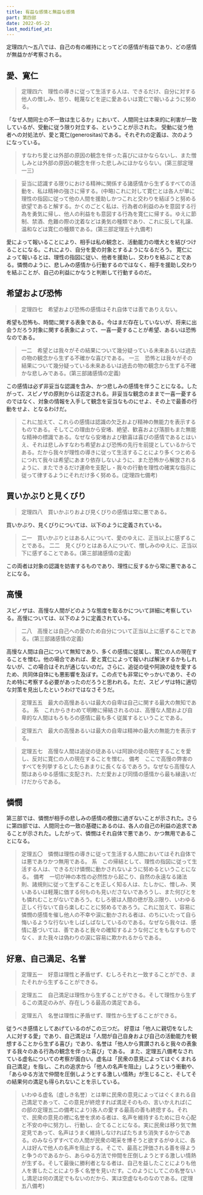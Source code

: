 ```yaml
---
title: 有益な感情と無益な感情
part: 第四部
date: 2022-05-22
last_modified_at: 
---
```


定理四六～五八では、自己の有の維持にとってどの感情が有益であり、どの感情が無益かが考察される。

## 愛、寛仁

>定理四六　理性の導きに従って生活する人は、できるだけ、自分に対する他人の憎しみ、怒り、軽蔑などを逆に愛あるいは寛仁で報いるように努める。

「なぜ人間同士の不一致は生じるか」において、人間同士は本来的に利害が一致しているが、受動に従う限り対立する、ということが示された。
受動に従う他者への対処法が、愛と寛仁(generositas)である。それぞれの定義は、次のようになっている。

>すなわち愛とは外部の原因の観念を伴った喜びにほかならないし、また憎しみとは外部の原因の観念を伴った悲しみにほかならない。(第三部定理一三)

>妥当に認識する限りにおける精神に関係する諸感情から生ずるすべての活動を、私は精神の強さに帰する。(中略)これに対して寛仁とは各人が単に理性の指図に従って他の人間を援助しかつこれと交わりを結ぼうと努める欲望であると解する。かくのごとく私は、行為者の利益のみを意図する行為を勇気に帰し、他人の利益をも意図する行為を寛仁に帰する。ゆえに節制、禁酒、危難の際の沈着などは勇気の種類であり、これに反して礼譲、温和などは寛仁の種類である。(第三部定理五十九備考)

愛によって報いることにより、相手は私の観念と、活動能力の増大とを結びつけることになる。これにより、自分を愛の対象とするようになるだろう。
寛仁によって報いるとは、理性の指図に従い、他者を援助し、交わりを結ぶことである。憐憫のように、悲しみの感情から行動するのではなく、相手を援助し交わりを結ぶことが、自己の利益にかなうと判断して行動するのだ。

## 希望および恐怖

>定理四七　希望および恐怖の感情はそれ自体では善でありえない。

希望も恐怖も、時間に関する表象である。今はまだ存在していないが、将来に出会うだろう対象に関する表象によって、一喜一憂することが希望、あるいは恐怖なのである。

>一二　希望とは我々がその結果について幾分疑っている未来あるいは過去の物の観念から生ずる不確かな喜びである。
>一三　恐怖とは我々がその結果について幾分疑っている未来あるいは過去の物の観念から生ずる不確かな悲しみである。(第三部諸感情の定義)

この感情は必ず非妥当な認識を含み、かつ悲しみの感情を伴うことになる。したがって、スピノザの原則からは否定される。非妥当な観念のままで一喜一憂するのではなく、対象の情報を入手して観念を妥当なものにせよ、その上で最善の行動をせよ、となるわけだ。

>これに加えて、これらの感情は認識の欠乏および精神の無能力を表示するものである。そしてこの理由から安堵、絶望、歓喜および落胆もまた無能な精神の標識である。なぜなら安堵および歓喜は喜びの感情であるとはいえ、それは悲しみすなわち希望および恐怖の先行を前提としているからである。だから我々が理性の導きに従って生活することにより多くつとめるにつれて我々は希望にあまり依存しないように、また恐怖から解放されるように、またできるだけ運命を支配し・我々の行動を理性の確実な指示に従って律するようにそれだけ多く努める。(定理四七備考)

## 買いかぶりと見くびり

>定理四八　買いかぶりおよび見くびりの感情は常に悪である。

買いかぶり、見くびりについては、以下のように定義されている。

>二一　買いかぶりとはある人について、愛のゆえに、正当以上に感ずることである。
>二二　見くびりとはある人について、憎しみのゆえに、正当以下に感ずることである。(第三部諸感情の定義)

この両者は対象の認識を妨害するものであり、理性に反するから常に悪であることになる。

## 高慢

スピノザは、高慢な人間がどのような態度を取るかについて詳細に考察している。高慢については、以下のように定義されている。

>二八　高慢とは自己への愛のため自分について正当以上に感ずることである。(第三部諸感情の定義)

高慢な人間は自己について無知であり、多くの感情に従属し、寛仁の人の現在することを憎む。他の場合であれば、愛と寛仁によって報いれば解決するかもしれないが、この場合はそれが通じないのだ。さらに、追従の徒や阿諛の徒を愛するため、共同体自体にも悪影響を及ぼす。この点でも非常にやっかいであり、そのため特に考察する必要があったのだろうと思われる。ただ、スピノザは特に適切な対策を見出したというわけではなさそうだ。

>定理五五　最大の高慢あるいは最大の自卑は自己に関する最大の無知である。
>系　これからきわめて明瞭に帰結されるのは、高慢な人間および自卑的な人間はもろもろの感情に最も多く従属するということである。

>定理五六　最大の高慢あるいは最大の自卑は精神の最大の無能力を表示する。

>定理五七　高慢な人間は追従の徒あるいは阿諛の徒の現在することを愛し、反対に寛仁の人の現在することを憎む。
>備考　ここで高慢の弊害のすべてを列挙するとしたらあまりに長くなるであろう。なぜなら高慢な人間はあらゆる感情に支配され、ただ愛および同情の感情から最も縁遠いだけだからである。

## 憐憫

第三部では、憐憫が相手の悲しみの感情の模倣に過ぎないことが示された。さらに第四部では、人間同士の一致の基礎にあるのは、各人の自己の利益の追求であることが示された。したがって、憐憫はそれ自体で悪であり、かつ無用であることになる。

>定理五〇　憐憫は理性の導きに従って生活する人間においてはそれ自体では悪でありかつ無用である。
>系　この帰結として、理性の指図に従って生活する人は、できるだけ憐憫に動かされないように努めるということになる。
>備考　一切が神の本性の必然性から起こり、自然の永遠なる諸法則、諸規則に従って生ずることを正しく知る人は、たしかに、憎しみ、笑いあるいは軽蔑に価する何ものも見いださないであろうし、また何びとをも憐れむことがないであろう。むしろ彼は人間の徳が及ぶ限り、いわゆる正しく行ないて自ら楽しむことに努めるであろう。これに加えて、容易に憐憫の感情を催し他人の不幸や涙に動かされる者は、のちにいたって自ら悔いるような行ないをしばしばなしているのである。なぜなら我々は、感情に基づいては、善であると我々の確知するような何ごとをもなすものでなく、また我々は偽わりの涙に容易に欺かれるからである。

## 好意、自己満足、名誉

>定理五一　好意は理性と矛盾せず、むしろそれと一致することができ、またそれから生ずることができる。

>定理五二　自己満足は理性から生ずることができる。そして理性から生ずるこの満足のみが、存在しうる最高の満足である。

>定理五八　名誉は理性に矛盾せず、理性から生ずることができる。

従うべき感情としてあげているのがこの三つだ。
好意は「他人に親切をなした人に対する愛」であり、自己満足は「人間が自己自身および自己の活動能力を観想することから生ずる喜び」であり、名誉は「他人から賞讃されると我々の表象する我々のある行為の観念を伴った喜び」である。
また、定理五八備考なされている虚名についての考察が面白い。虚名は「民衆の意見によってはぐくまれる自己満足」を指し、これの追求から「他人の名声を阻止」しようという衝動や、「あらゆる方法で仲間を圧倒しようとする激しい情熱」が生じること、そしてその結果何の満足も得られないことを示している。

>いわゆる虚名〔虚しき名誉〕とは単に民衆の意見によってはぐくまれる自己満足であって、この意見が終熄すれば満足そのもの、言いかえれば(この部の定理五二の備考により)各人の愛する最高の善も終熄する。それで、民衆の意見の裡に名誉を求める者は、名声を維持するために日々心配と不安の中に努力し、行動し、企てることになる。実に民衆は移り気で無定見であって、名声はうまく維持しなければたちまち消失するからである。のみならずすべての人間が民衆の喝采を博そうと欲するがゆえに、各人は好んで他人の名声を阻止する。そこで、最高と評価される善を得ようと争うのであるから、あらゆる方法で仲間を圧倒しようとする激しい情熱が生ずる。そして最後に勝利者となる者は、自己を益したことによりも他人を害したことにより多く名誉を見いだす。このようにしてこの名誉ないし満足は何の満足でもないのだから、実は空虚なものなのである。(定理五八備考)
